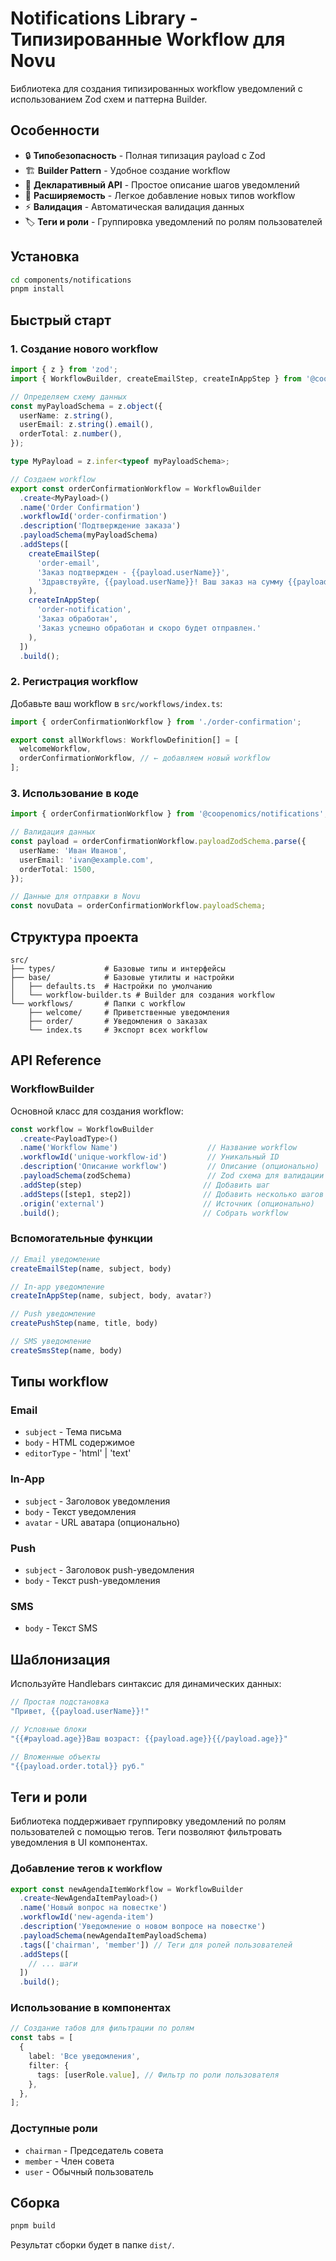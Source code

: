 # Notifications Library - Типизированные Workflow для Novu

Библиотека для создания типизированных workflow уведомлений с использованием Zod схем и паттерна Builder.

## Особенности

- 🔒 **Типобезопасность** - Полная типизация payload с Zod
- 🏗️ **Builder Pattern** - Удобное создание workflow
- 📝 **Декларативный API** - Простое описание шагов уведомлений
- 🔧 **Расширяемость** - Легкое добавление новых типов workflow
- ⚡ **Валидация** - Автоматическая валидация данных
- 🏷️ **Теги и роли** - Группировка уведомлений по ролям пользователей

## Установка

```bash
cd components/notifications
pnpm install
```

## Быстрый старт

### 1. Создание нового workflow

```typescript
import { z } from 'zod';
import { WorkflowBuilder, createEmailStep, createInAppStep } from '@coopenomics/notifications';

// Определяем схему данных
const myPayloadSchema = z.object({
  userName: z.string(),
  userEmail: z.string().email(),
  orderTotal: z.number(),
});

type MyPayload = z.infer<typeof myPayloadSchema>;

// Создаем workflow
export const orderConfirmationWorkflow = WorkflowBuilder
  .create<MyPayload>()
  .name('Order Confirmation')
  .workflowId('order-confirmation')
  .description('Подтверждение заказа')
  .payloadSchema(myPayloadSchema)
  .addSteps([
    createEmailStep(
      'order-email',
      'Заказ подтвержден - {{payload.userName}}',
      'Здравствуйте, {{payload.userName}}! Ваш заказ на сумму {{payload.orderTotal}} подтвержден.'
    ),
    createInAppStep(
      'order-notification',
      'Заказ обработан',
      'Заказ успешно обработан и скоро будет отправлен.'
    ),
  ])
  .build();
```

### 2. Регистрация workflow

Добавьте ваш workflow в `src/workflows/index.ts`:

```typescript
import { orderConfirmationWorkflow } from './order-confirmation';

export const allWorkflows: WorkflowDefinition[] = [
  welcomeWorkflow,
  orderConfirmationWorkflow, // ← добавляем новый workflow
];
```

### 3. Использование в коде

```typescript
import { orderConfirmationWorkflow } from '@coopenomics/notifications';

// Валидация данных
const payload = orderConfirmationWorkflow.payloadZodSchema.parse({
  userName: 'Иван Иванов',
  userEmail: 'ivan@example.com',
  orderTotal: 1500,
});

// Данные для отправки в Novu
const novuData = orderConfirmationWorkflow.payloadSchema;
```

## Структура проекта

```
src/
├── types/           # Базовые типы и интерфейсы
├── base/            # Базовые утилиты и настройки
│   ├── defaults.ts  # Настройки по умолчанию
│   └── workflow-builder.ts # Builder для создания workflow
└── workflows/       # Папки с workflow
    ├── welcome/     # Приветственные уведомления
    ├── order/       # Уведомления о заказах
    └── index.ts     # Экспорт всех workflow
```

## API Reference

### WorkflowBuilder

Основной класс для создания workflow:

```typescript
const workflow = WorkflowBuilder
  .create<PayloadType>()
  .name('Workflow Name')                    // Название workflow
  .workflowId('unique-workflow-id')         // Уникальный ID
  .description('Описание workflow')         // Описание (опционально)
  .payloadSchema(zodSchema)                 // Zod схема для валидации
  .addStep(step)                           // Добавить шаг
  .addSteps([step1, step2])                // Добавить несколько шагов
  .origin('external')                      // Источник (опционально)
  .build();                                // Собрать workflow
```

### Вспомогательные функции

```typescript
// Email уведомление
createEmailStep(name, subject, body)

// In-app уведомление
createInAppStep(name, subject, body, avatar?)

// Push уведомление
createPushStep(name, title, body)

// SMS уведомление
createSmsStep(name, body)
```

## Типы workflow

### Email
- `subject` - Тема письма
- `body` - HTML содержимое
- `editorType` - 'html' | 'text'

### In-App
- `subject` - Заголовок уведомления
- `body` - Текст уведомления
- `avatar` - URL аватара (опционально)

### Push
- `subject` - Заголовок push-уведомления
- `body` - Текст push-уведомления

### SMS
- `body` - Текст SMS

## Шаблонизация

Используйте Handlebars синтаксис для динамических данных:

```typescript
// Простая подстановка
"Привет, {{payload.userName}}!"

// Условные блоки
"{{#payload.age}}Ваш возраст: {{payload.age}}{{/payload.age}}"

// Вложенные объекты
"{{payload.order.total}} руб."
```

## Теги и роли

Библиотека поддерживает группировку уведомлений по ролям пользователей с помощью тегов. Теги позволяют фильтровать уведомления в UI компонентах.

### Добавление тегов к workflow

```typescript
export const newAgendaItemWorkflow = WorkflowBuilder
  .create<NewAgendaItemPayload>()
  .name('Новый вопрос на повестке')
  .workflowId('new-agenda-item')
  .description('Уведомление о новом вопросе на повестке')
  .payloadSchema(newAgendaItemPayloadSchema)
  .tags(['chairman', 'member']) // Теги для ролей пользователей
  .addSteps([
    // ... шаги
  ])
  .build();
```

### Использование в компонентах

```typescript
// Создание табов для фильтрации по ролям
const tabs = [
  {
    label: 'Все уведомления',
    filter: {
      tags: [userRole.value], // Фильтр по роли пользователя
    },
  },
];
```

### Доступные роли

- `chairman` - Председатель совета
- `member` - Член совета  
- `user` - Обычный пользователь

## Сборка

```bash
pnpm build
```

Результат сборки будет в папке `dist/`.
